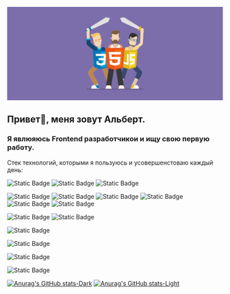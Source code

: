 
!['Header](https://github.com/Ddyadz01/Ddyadz01/blob/main/assets/Desktop_241207_1939.jpg)

## Привет👋, меня зовут Альберт.
<h3>Я явлюяюсь Frontend разработчикои и ищу свою первую работу.</h3>

Стек технологий, которыми я пользуюсь и усовершенстоваю каждый день:

![Static Badge](https://img.shields.io/badge/-html-060606?style=for-the-badge)
![Static Badge](https://img.shields.io/badge/-CSS-060606?style=for-the-badge&logo=CSS)
![Static Badge](https://img.shields.io/badge/-javascript-060606?style=for-the-badge&logo=javascript)


![Static Badge](https://img.shields.io/badge/-Vite-060606?style=for-the-badge&logo=vite)
![Static Badge](https://img.shields.io/badge/-React-060606?style=for-the-badge&logo=react)
![Static Badge](https://img.shields.io/badge/-Redux-060606?style=for-the-badge&logo=Redux)
![Static Badge](https://img.shields.io/badge/-axios-060606?style=for-the-badge&logo=axios)
![Static Badge](https://img.shields.io/badge/-React%20Query%20|%20Tanstack%20Query-060606?style=for-the-badge&logo=ReactQuery)
![Static Badge](https://img.shields.io/badge/-React%20Hook%20Form-060606?style=for-the-badge&logo=ReactHookForm)

![Static Badge](https://img.shields.io/badge/-Sass-060606?style=for-the-badge&logo=sass)
![Static Badge](https://img.shields.io/badge/-Tailwind%20css-060606?style=for-the-badge&logo=tailwindcss)

![Static Badge](https://img.shields.io/badge/-Lucide-060606?style=for-the-badge&logo=lucide)

![Static Badge](https://img.shields.io/badge/-MongoDB-060606?style=for-the-badge&logo=mongodb)

![Static Badge](https://img.shields.io/badge/-Github-060606?style=for-the-badge&logo=Github)

![Static Badge](https://img.shields.io/badge/-Webstorm-060606?style=for-the-badge&logo=webstorm)


[![Anurag's GitHub stats-Dark](https://github-readme-stats.vercel.app/api?username=ddyadz01&show_icons=true&count_private=true&theme=dark#gh-dark-mode-only)](https://github.com/ddyadz01/github-readme-stats#gh-dark-mode-only)
[![Anurag's GitHub stats-Light](https://github-readme-stats.vercel.app/api?username=ddyadz01&show_icons=true&theme=default#gh-light-mode-only)](https://github.com/ddyadz01/github-readme-stats#gh-light-mode-only)
